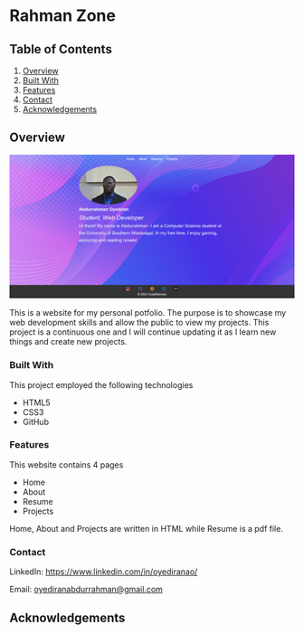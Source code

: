 # Rahman Zone

## Table of Contents

1. [Overview](#overview)
2. [Built With](#built-with)
3. [Features](#features)
4. [Contact](#contact)
5. [Acknowledgements](#acknowledgements)

## Overview

![alt text](dispic6.png)

This is a website for my personal potfolio. The purpose is to showcase my web development skills and allow the public to view my projects. This project is a continuous one and I will continue updating it as I learn new things and create new projects.

### Built With

This project employed the following technologies

* HTML5
* CSS3
* GitHub

### Features

This website contains 4 pages

* Home
* About
* Resume
* Projects

Home, About and Projects are written in HTML while Resume is a pdf file.

### Contact

LinkedIn: https://www.linkedin.com/in/oyediranao/

Email: oyediranabdurrahman@gmail.com

## Acknowledgements
